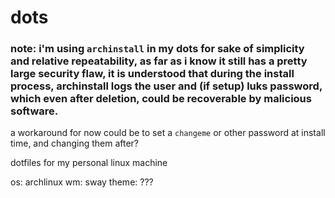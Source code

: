 # dots

### note: i'm using `archinstall` in my dots for sake of simplicity and relative repeatability, as far as i know it still has a pretty large security flaw, it is understood that during the install process, archinstall logs the user and (if setup) luks password, which even after deletion, could be recoverable by malicious software.

a workaround for now could be to set a `changeme` or other password at install time, and changing them after?

dotfiles for my personal linux machine

os: archlinux
wm: sway
theme: ???
